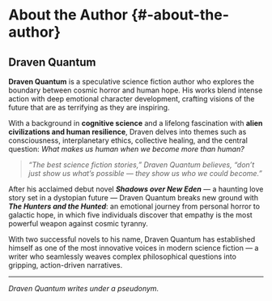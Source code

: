 # About the Author {#-about-the-author}

## Draven Quantum

**Draven Quantum** is a speculative science fiction author who explores the boundary between cosmic horror and human
hope. His works blend intense action with deep emotional character development, crafting visions of the future that are
as terrifying as they are inspiring.

With a background in **cognitive science** and a lifelong fascination with **alien civilizations and human resilience**,
Draven delves into themes such as consciousness, interplanetary ethics, collective healing, and the central question:
*What makes us human when we become more than human?*

> *“The best science fiction stories,” Draven Quantum believes, “don’t just show us what’s possible — they show us who
we could become.”*

After his acclaimed debut novel ***Shadows over New Eden*** — a haunting love story set in a dystopian future — Draven
Quantum breaks new ground with ***The Hunters and the Hunted***: an emotional journey from personal horror to galactic
hope, in which five individuals discover that empathy is the most powerful weapon against cosmic tyranny.

With two successful novels to his name, Draven Quantum has established himself as one of the most innovative voices in
modern science fiction — a writer who seamlessly weaves complex philosophical questions into gripping, action-driven
narratives.

---

*Draven Quantum writes under a pseudonym.*
